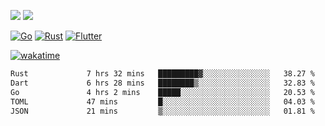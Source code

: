 [![](https://img.shields.io/badge/Windows_11-Pro-292e33?style=flat-square&logo=windows&logoColor=ffffff)](https://www.microsoft.com/en-us/windows/)
[![](https://img.shields.io/badge/macOS-Sonoma-292e33?style=flat-square&logo=apple&logoColor=ffffff)](https://www.apple.com/macbook-pro/) 

[![Go](https://img.shields.io/badge/-Go-DEA584?style=flat&logo=go&logoColor=000000)](https://golang.org/)
[![Rust](https://img.shields.io/badge/-Rust-DEA584?style=flat&logo=rust&logoColor=000000)](https://www.rust-lang.org)
[![Flutter](https://img.shields.io/badge/-Flutter-DEA584?style=flat&logo=flutter&logoColor=000000)](https://flutter.dev/)

[![wakatime](https://wakatime.com/badge/user/9bb0c784-91ca-4b5c-8e9c-b13ece0f7b09.svg)](https://wakatime.com/@9bb0c784-91ca-4b5c-8e9c-b13ece0f7b09)


<!--START_SECTION:waka-->

```txt
Rust             7 hrs 32 mins   █████████▓░░░░░░░░░░░░░░░   38.27 %
Dart             6 hrs 28 mins   ████████▒░░░░░░░░░░░░░░░░   32.83 %
Go               4 hrs 2 mins    █████░░░░░░░░░░░░░░░░░░░░   20.53 %
TOML             47 mins         █░░░░░░░░░░░░░░░░░░░░░░░░   04.03 %
JSON             21 mins         ▒░░░░░░░░░░░░░░░░░░░░░░░░   01.81 %
```

<!--END_SECTION:waka-->
